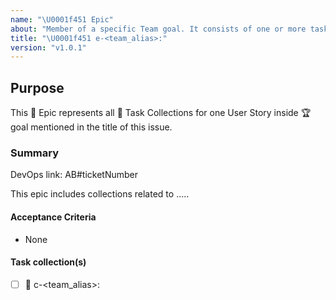 ```yaml
---
name: "\U0001f451 Epic"
about: "Member of a specific Team goal. It consists of one or more task-collections"
title: "\U0001f451 e-<team_alias>:"
version: "v1.0.1"
---
```


## Purpose

This :crown: Epic represents all :card_index: Task Collections for one User Story inside :trophy: goal mentioned in the title of this issue.

### Summary

DevOps link: AB#ticketNumber

This epic includes collections related to ..... <!-- Summarise overall reason/goal for epic -->

#### Acceptance Criteria

- None

#### Task collection(s)
<!--
Copy/paste value in next line to add more collections in this list:
- [ ] :card_index: c-<team_alias>:
 -->

- [ ] :card_index: c-<team_alias>:
